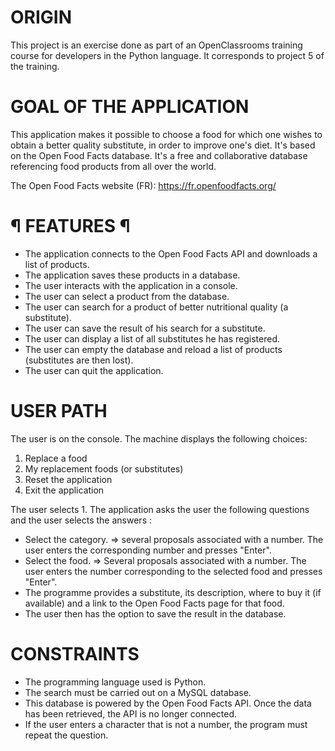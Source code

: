 # ORIGIN #
This project is an exercise done as part of an OpenClassrooms training course for developers in the Python language.
It corresponds to project 5 of the training.


# GOAL OF THE APPLICATION #
This application makes it possible to choose a food for which one wishes to obtain a better quality substitute, in order to improve one's diet. It's based on the Open Food Facts database. It's a free and collaborative database referencing food products from all over the world.

The Open Food Facts website (FR): https://fr.openfoodfacts.org/


# ¶ FEATURES ¶
* The application connects to the Open Food Facts API and downloads a list of products.
* The application saves these products in a database.
* The user interacts with the application in a console.
* The user can select a product from the database.
* The user can search for a product of better nutritional quality (a substitute).
* The user can save the result of his search for a substitute.
* The user can display a list of all substitutes he has registered.
* The user can empty the database and reload a list of products (substitutes are then lost).
* The user can quit the application.


# USER PATH #
The user is on the console. The machine displays the following choices:
1. Replace a food
2. My replacement foods (or substitutes)
3. Reset the application
4. Exit the application

The user selects 1. The application asks the user the following questions and the user selects the answers :
* Select the category.
  => several proposals associated with a number. The user enters the corresponding number and presses "Enter".
* Select the food.
  => Several proposals associated with a number. The user enters the number corresponding to the selected food and presses "Enter".
* The programme provides a substitute, its description, where to buy it (if available) and a link to the Open Food Facts page for that food.
* The user then has the option to save the result in the database.


# CONSTRAINTS #
* The programming language used is Python.
* The search must be carried out on a MySQL database.
* This database is powered by the Open Food Facts API. Once the data has been retrieved, the API is no longer connected.
* If the user enters a character that is not a number, the program must repeat the question.
